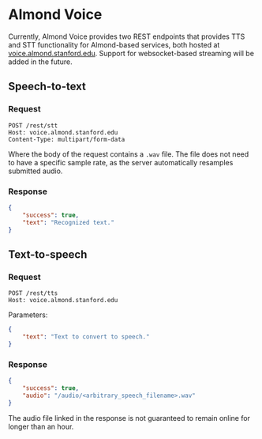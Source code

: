 # Almond Voice

Currently, Almond Voice provides two REST endpoints that provides TTS and STT functionality for Almond-based services, both hosted at [voice.almond.stanford.edu](https://voice.almond.stanford.edu). Support for websocket-based streaming will be added in the future.

## Speech-to-text

### Request

```
POST /rest/stt
Host: voice.almond.stanford.edu
Content-Type: multipart/form-data
```

Where the body of the request contains a `.wav` file. The file does not need to have a specific sample rate, as the server automatically resamples submitted audio.

### Response

```json
{
    "success": true,
    "text": "Recognized text."
}
```

## Text-to-speech

### Request

```
POST /rest/tts
Host: voice.almond.stanford.edu
```

Parameters:
```json
{
    "text": "Text to convert to speech."
}
```

### Response

```json
{
    "success": true,
    "audio": "/audio/<arbitrary_speech_filename>.wav"
}
```

The audio file linked in the response is not guaranteed to remain online for longer than an hour.